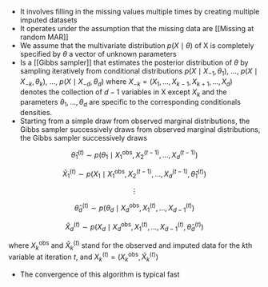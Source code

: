 
- It involves filling in the missing values multiple times by creating multiple imputed datasets
- It operates under the assumption that the missing data are [[Missing at random MAR]]
- We assume that the multivariate distribution $p(X \mid \theta)$ of X is completely specified by $\theta$ a vector of unknown parameters
- Is a [[Gibbs sampler]] that estimates the posterior distribution of $\theta$ by sampling iteratively from conditional distributions $p(X \mid X_{-1}, \theta_1),\ \dots,\ p(X \mid X_{-k}, \theta_k),\ \dots,\ p(X \mid X_{-d}, \theta_d)$ where $X_{-k} = (X_1, \dots, X_{k-1}, X_{k+1}, \dots, X_d)$  denotes the collection of $d - 1$ variables in X except $X_{k}$ and the parameters $\theta_{1}, ..., \theta_{d}$ are specific to the corresponding conditionals densities.
- Starting from a simple draw from observed marginal distributions, the Gibbs sampler successively draws from observed marginal distributions, the Gibbs sampler successively draws

$$
\hat{\theta}_1^{(t)} \sim p(\theta_1 \mid X_1^{\text{obs}}, X_2^{(t-1)}, \ldots, X_d^{(t-1)})
$$

$$
\hat{X}_1^{(t)} \sim p(X_1 \mid X_1^{\text{obs}}, X_2^{(t-1)}, \ldots, X_d^{(t-1)}, \hat{\theta}_1^{(t)})
$$

$$
\vdots
$$

$$
\hat{\theta}_d^{(t)} \sim p(\theta_d \mid X_d^{\text{obs}}, X_1^{(t)}, \ldots, X_{d-1}^{(t)})
$$

$$
\hat{X}_d^{(t)} \sim p(X_d \mid X_d^{\text{obs}}, X_1^{(t)}, \ldots, X_{d-1}^{(t)}, \hat{\theta}_d^{(t)})
$$

where $X_k^{\text{obs}}$ and $\hat{X}_k^{(t)}$ stand for the observed and imputed data for the $k$th variable at iteration $t$, and  $X_k^{(t)} = (X_k^{\text{obs}}, \hat{X}_k^{(t)})$  
- The convergence of this algorithm is typical fast